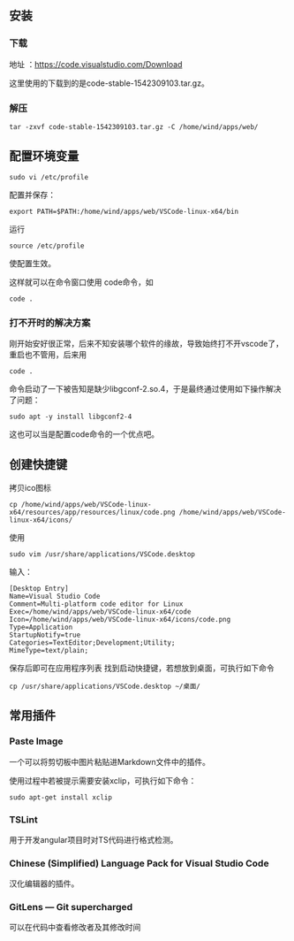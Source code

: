 ##  安装
### 下载

地址 ：https://code.visualstudio.com/Download

这里使用的下载到的是code-stable-1542309103.tar.gz。

### 解压
```
tar -zxvf code-stable-1542309103.tar.gz -C /home/wind/apps/web/
```

## 配置环境变量
```
sudo vi /etc/profile
```
配置并保存：
```
export PATH=$PATH:/home/wind/apps/web/VSCode-linux-x64/bin
```
运行
```
source /etc/profile
```
使配置生效。

这样就可以在命令窗口使用 code命令，如
```
code .
```
###  打不开时的解决方案
刚开始安好很正常，后来不知安装哪个软件的缘故，导致始终打不开vscode了，重启也不管用，后来用
```
code .
```
命令启动了一下被告知是缺少libgconf-2.so.4，于是最终通过使用如下操作解决了问题：
```
sudo apt -y install libgconf2-4
```
这也可以当是配置code命令的一个优点吧。

## 创建快捷键

拷贝ico图标

```
cp /home/wind/apps/web/VSCode-linux-x64/resources/app/resources/linux/code.png /home/wind/apps/web/VSCode-linux-x64/icons/
```

使用
```
sudo vim /usr/share/applications/VSCode.desktop
```
输入：
```
[Desktop Entry]
Name=Visual Studio Code
Comment=Multi-platform code editor for Linux
Exec=/home/wind/apps/web/VSCode-linux-x64/code
Icon=/home/wind/apps/web/VSCode-linux-x64/icons/code.png
Type=Application
StartupNotify=true
Categories=TextEditor;Development;Utility;
MimeType=text/plain;
```
保存后即可在应用程序列表 找到启动快捷键，若想放到桌面，可执行如下命令
```
cp /usr/share/applications/VSCode.desktop ~/桌面/
```
## 常用插件

### Paste Image
一个可以将剪切板中图片粘贴进Markdown文件中的插件。

使用过程中若被提示需要安装xclip，可执行如下命令：
```
sudo apt-get install xclip
```
###  TSLint

用于开发angular项目时对TS代码进行格式检测。

###  Chinese (Simplified) Language Pack for Visual Studio Code

汉化编辑器的插件。

### GitLens — Git supercharged
可以在代码中查看修改者及其修改时间